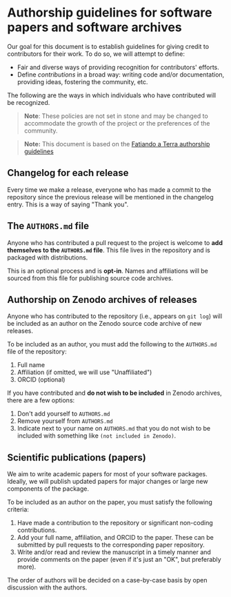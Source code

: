 # Authorship guidelines for software papers and software archives

Our goal for this document is to establish guidelines for giving credit to
contributors for their work. To do so, we will attempt to define:

- Fair and diverse ways of providing recognition for contributors' efforts.
- Define _contributions_ in a broad way: writing code and/or documentation,
  providing ideas, fostering the community, etc.

The following are the ways in which individuals who have contributed will be
recognized.

> **Note**: These policies are not set in stone and may be changed to
> accommodate the growth of the project or the preferences of the community.

> **Note:** This document is based on the
> [Fatiando a Terra authorship guidelines](https://github.com/fatiando/community/blob/main/AUTHORSHIP.md)


## Changelog for each release

Every time we make a release, everyone who has made a commit to the repository
since the previous release will be mentioned in the changelog entry. This is a
way of saying "Thank you".


## The `AUTHORS.md` file

Anyone who has contributed a pull request to the project is welcome to **add
themselves to the `AUTHORS.md` file**. This file lives in the repository and is
packaged with distributions.

This is an optional process and is **opt-in**. Names and affiliations will be
sourced from this file for publishing source code archives.


## Authorship on Zenodo archives of releases

Anyone who has contributed to the repository (i.e., appears on `git log`) will
be included as an author on the Zenodo source code archive of new releases.

To be included as an author, you must add the following to the `AUTHORS.md`
file of the repository:

1. Full name
2. Affiliation (if omitted, we will use "Unaffiliated")
3. ORCID (optional)

If you have contributed and **do not wish to be included** in Zenodo archives,
there are a few options:

1. Don't add yourself to `AUTHORS.md`
2. Remove yourself from `AUTHORS.md`
3. Indicate next to your name on `AUTHORS.md` that you do not wish to be
   included with something like `(not included in Zenodo)`.


## Scientific publications (papers)

We aim to write academic papers for most of your software packages. Ideally, we
will publish updated papers for major changes or large new components of the
package.

To be included as an author on the paper, you must satisfy the following
criteria:

1. Have made a contribution to the repository or significant non-coding
   contributions.
2. Add your full name, affiliation, and ORCID to the paper. These can be
   submitted by pull requests to the corresponding paper repository.
3. Write and/or read and review the manuscript in a timely manner and provide
   comments on the paper (even if it's just an "OK", but preferably more).

The order of authors will be decided on a case-by-case basis by open discussion
with the authors.
